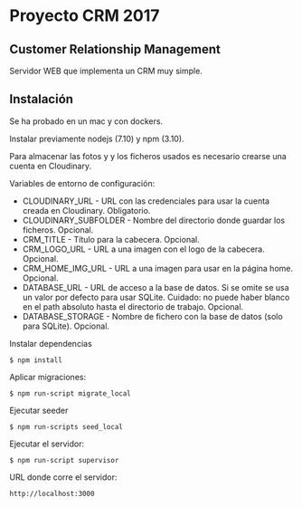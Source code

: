 # Proyecto CRM 2017
## Customer Relationship Management

Servidor WEB que implementa un CRM muy simple.

## Instalación

Se ha probado en un mac y con dockers.

Instalar previamente nodejs (7.10) y npm (3.10).

Para almacenar las fotos y y los ficheros usados es necesario crearse una cuenta en Cloudinary.

Variables de entorno de configuración:
* CLOUDINARY_URL - URL con las credenciales para usar la cuenta creada en Cloudinary. Obligatorio.
* CLOUDINARY_SUBFOLDER - Nombre del directorio donde guardar los ficheros. Opcional.
* CRM_TITLE - Título para la cabecera. Opcional.
* CRM_LOGO_URL -  URL a una imagen con el logo de la cabecera. Opcional.
* CRM_HOME_IMG_URL - URL a una imagen para usar en la página home. Opcional.
* DATABASE_URL - URL de acceso a la base de datos. Si se omite se usa un valor por defecto para usar SQLite. Cuidado: no puede haber blanco en el path absoluto hasta el directorio de trabajo. Opcional.
* DATABASE_STORAGE - Nombre de fichero con la base de datos (solo para SQLite). Opcional.

Instalar dependencias

    $ npm install

Aplicar migraciones:

    $ npm run-script migrate_local
    
Ejecutar seeder

    $ npm run-scripts seed_local
    
Ejecutar el servidor:

    $ npm run-script supervisor
    
URL donde corre el servidor:

    http://localhost:3000
    
    